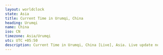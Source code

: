 ```yaml
---
layout: worldclock
state: Asia
title: Current Time in Urumqi, China
heading: Urumqi
name: China
iso: CN
timezone: Asia/Urumqi
utc: UTC +05:50
description: Current Time in Urumqi, China [Live], Asia. Live update now time in Urumqi, timezone Asia/Urumqi, UTC +05:50, Country ISO code & Current Local Time.
---
```



